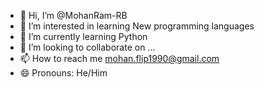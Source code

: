 - 👋 Hi, I’m @MohanRam-RB
- 👀 I’m interested in learning New programming languages
- 🌱 I’m currently learning Python
- 💞️ I’m looking to collaborate on ...
- 📫 How to reach me mohan.flip1990@gmail.com
- 😄 Pronouns: He/Him

<!---
MohanRam-RB/MohanRam-RB is a ✨ special ✨ repository because its `README.md` (this file) appears on your GitHub profile.
You can click the Preview link to take a look at your changes.
--->
